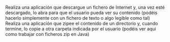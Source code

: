Realiza una aplicación que descargue un fichero de Internet y, una vez esté descargado, lo abra para que el usuario pueda ver su contenido (podéis hacerlo simplemente con un fichero de texto o algo legible como tal)
Realiza una aplicación que zipee el contenido de un directorio y, cuando termine, lo copie a otra carpeta indicada por el usuario (podéis ver aqui como trabajar con ficheros zip en Java)
